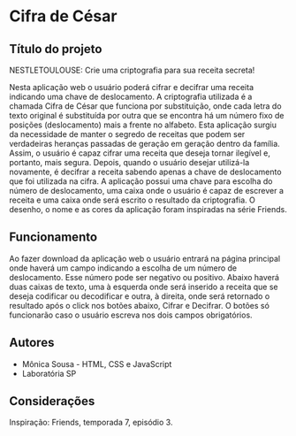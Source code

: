 # Cifra de César

## Título do projeto

NESTLETOULOUSE: Crie uma criptografia para sua receita secreta!

Nesta aplicação web o usuário poderá cifrar e decifrar uma receita indicando uma
chave de deslocamento. A criptografia utilizada é a chamada Cifra de César que
funciona por substituição, onde cada letra do texto original é substituída por
outra que se encontra há um número fixo de posições (deslocamento) mais a frente
no alfabeto.
Esta aplicação surgiu da necessidade de manter o segredo de receitas que podem
ser verdadeiras heranças passadas de geração em geração dentro da família.
Assim, o usuário é capaz cifrar uma receita que deseja tornar ilegível e,
portanto, mais segura. Depois, quando o usuário desejar utilizá-la novamente, é
decifrar a receita sabendo apenas a chave de deslocamento que foi utilizada na
cifra.
A aplicação possui uma chave para escolha do número de deslocamento, uma caixa
onde o usuário é capaz de escrever a receita e uma caixa onde será escrito o
resultado da criptografia.
O desenho, o nome e as cores da aplicação foram inspiradas na série Friends.

## Funcionamento

Ao fazer download da aplicação web o usuário entrará na página principal onde
haverá um campo indicando a escolha de um número de deslocamento. Esse número
pode ser negativo ou positivo. Abaixo haverá duas caixas de texto, uma à esquerda onde será inserido a receita que se deseja codificar ou decodificar e outra, à direita, onde será retornado o resultado após o click nos botões abaixo, Cifrar e Decifrar. O botões só funcionarão caso o usuário escreva nos
dois campos obrigatórios.

## Autores

* Mônica Sousa - HTML, CSS e JavaScript
* Laboratória SP

## Considerações

Inspiração: Friends, temporada 7, episódio 3.
